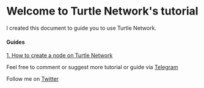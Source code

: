 # Welcome to Turtle Network's tutorial

I created this document to guide you to use Turtle Network.

#### Guides

[1. How to create a node on Turtle Network](/README.md)

Feel free to comment or suggest more tutorial or guide via [Telegram](https://t.me/joinchat/AAAAAEHQbrRzJMtYnAtSKg)

Follow me on [Twitter](https://twitter.com/maplenode)

